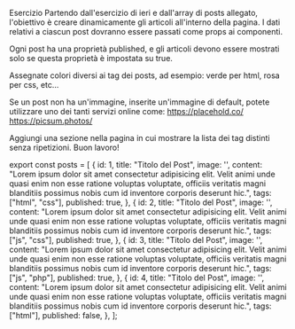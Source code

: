 Esercizio
Partendo dall'esercizio di ieri e dall'array di posts allegato, l'obiettivo è creare dinamicamente gli articoli all'interno della pagina. I dati relativi a ciascun post dovranno essere passati come props ai componenti.


Ogni post ha una proprietà published, e gli articoli devono essere mostrati solo se questa proprietà è impostata su true.


Assegnate colori diversi ai tag dei posts, ad esempio: verde per html, rosa per css, etc…

Se un post non ha un'immagine, inserite un'immagine di default, potete utilizzare uno dei tanti servizi online come:
https://placehold.co/
https://picsum.photos/

Aggiungi una sezione nella pagina in cui mostrare la lista dei tag distinti senza ripetizioni.
Buon lavoro!



export const posts = [
  {
    id: 1,
    title: "Titolo del Post",
    image: '',
    content:
      "Lorem ipsum dolor sit amet consectetur adipisicing elit. Velit animi unde quasi enim non esse ratione voluptas voluptate, officiis veritatis magni blanditiis possimus nobis cum id inventore corporis deserunt hic.",
    tags: ["html", "css"],
    published: true,
  },
  {
    id: 2,
    title: "Titolo del Post",
    image: '',
    content:
      "Lorem ipsum dolor sit amet consectetur adipisicing elit. Velit animi unde quasi enim non esse ratione voluptas voluptate, officiis veritatis magni blanditiis possimus nobis cum id inventore corporis deserunt hic.",
    tags: ["js", "css"],
    published: true,
  },
  {
    id: 3,
    title: "Titolo del Post",
    image: '',
    content:
      "Lorem ipsum dolor sit amet consectetur adipisicing elit. Velit animi unde quasi enim non esse ratione voluptas voluptate, officiis veritatis magni blanditiis possimus nobis cum id inventore corporis deserunt hic.",
    tags: ["js", "php"],
    published: true,
  },
  {
    id: 4,
    title: "Titolo del Post",
    image: '',
    content:
      "Lorem ipsum dolor sit amet consectetur adipisicing elit. Velit animi unde quasi enim non esse ratione voluptas voluptate, officiis veritatis magni blanditiis possimus nobis cum id inventore corporis deserunt hic.",
    tags: ["html"],
    published: false,
  },
];


